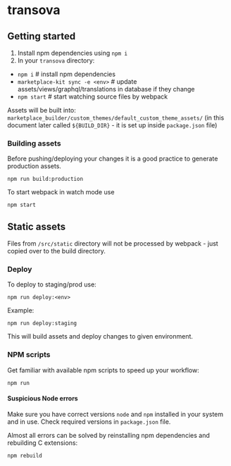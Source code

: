 # transova

## Getting started

1.  Install npm dependencies using `npm i`
2.  In your `transova` directory:

* `npm i` # install npm dependencies
* `marketplace-kit sync -e <env>` # update assets/views/graphql/translations in database if they change
* `npm start` # start watching source files by webpack

Assets will be built into: `marketplace_builder/custom_themes/default_custom_theme_assets/` (in this document later
called `${BUILD_DIR}` - it is set up inside `package.json` file)

### Building assets

Before pushing/deploying your changes it is a good practice to generate production assets.

    npm run build:production

To start webpack in watch mode use

    npm start

## Static assets

Files from `/src/static` directory will not be processed by webpack - just copied over to the build directory.

### Deploy

To deploy to staging/prod use:

    npm run deploy:<env>

Example:

    npm run deploy:staging

This will build assets and deploy changes to given environment.

### NPM scripts

Get familiar with available npm scripts to speed up your workflow:

    npm run

#### Suspicious Node errors

Make sure you have correct versions `node` and `npm` installed in your system and in use. Check required versions in
`package.json` file.

Almost all errors can be solved by reinstalling npm dependencies and rebuilding C extensions:

    npm rebuild
